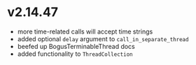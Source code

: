 # v2.14.47

* more time-related calls will accept time strings
* added optional `delay` argument to `call_in_separate_thread`
* beefed up BogusTerminableThread docs
* added functionality to `ThreadCollection`
